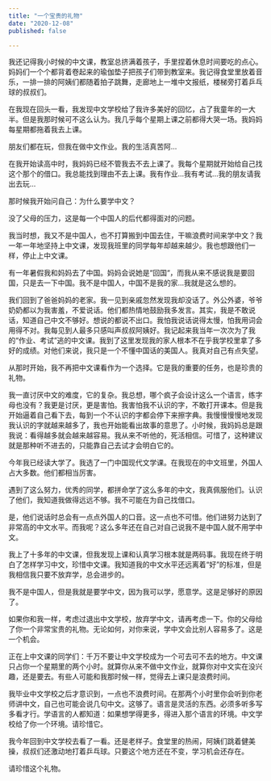 ```yaml
---
title: "一个宝贵的礼物"
date: "2020-12-08"
published: false

---
```


我还记得我小时候的中文课，教室总挤满着孩子，手里捏着休息时间要吃的点心。妈妈们一个个都背着卷起来的瑜伽垫子把孩子们带到教室来。我记得食堂里放着音乐，一排一排的阿姨们都随着拍子跳舞，走廊地上一堆中文报纸，楼梯旁打着乒乓球的叔叔们。

在我现在回头一看，我发现中文学校给了我许多美好的回忆，占了我童年的一大半。但是我那时候可不这么认为。我几乎每个星期上课之前都得大哭一场。我妈妈每星期都拖着我去上课。

朋友们都在玩，但我在做中文作业。我的生活真苦阿...

在我开始读高中时，我妈妈已经不管我去不去上课了。我每个星期就开始给自己找这个那个的借口。我总能找到理由不去上课。我有作业...我有考试...我的朋友请我出去玩...

那时候我开始问自己：为什么要学中文？

没了父母的压力，这是每一个中国人的后代都得面对的问题。

我当时想，我又不是中国人，也不打算搬到中国去住，干嘛浪费时间来学中文？我一年一年地坚持上中文课，发现我班里的同学每年却越来越少。我也想跟他们一样，停止上中文课。

有一年暑假我和妈妈去了中国。妈妈会说她是“回国“，而我从来不感说我是要回国，只是去一下中国。我不是中国人，中国不是我的家...我就是这么想的。

我们回到了爸爸妈妈的老家。我一见到亲戚忽然发现我却没话了。外公外婆，爷爷奶奶都以为我害羞，不爱说话。他们都热情地鼓励我多发言。其实，我是不敢说话，知道自己中文不够好。想说的都说不出口。我怕我说话说得太慢，怕我用词会用得不对。我每见到人最多只感叫声叔叔阿姨好。我记起来我当年一次次为了我的“作业、考试”逃的中文课。我到了这里发现我的家人根本不在乎我学校里拿了多好的成绩。对他们来说，我只是一个不懂中国话的美国人。我真对自己有点失望。

从那时开始，我不再把中文课看作为一个选择。它是我的重要的任务，也是珍贵的礼物。

我一直讨厌中文的难度，它的复杂。我总想，哪个疯子会设计这么一个语言，练字母也没有？我更是讨厌，更是害怕。我害怕我不认识的字，不敢打开课本。但是我开始逼着自己看下去，每到一个不认识的字都会停下来擦字典。我慢慢慢慢地发现我认识的字就越来越多了，我也开始能看出故事的意思了。小时候，我妈妈总是跟我说：看得越多就会越来越容易。我从来不听他的，死活相信。可惜了，这种建议就是那种听不进去的，只能靠自己去试才会明白它的。

今年我已经读大学了。我选了一门中国现代文学课。在我现在的中文班里，外国人占大多数。他们都相当厉害。

遇到了这么努力，优秀的同学，都拼命学了这么多年的中文，我真佩服他们。认识了他们，我知道我做得远远不够。我不可能在为自己找借口。

是，他们说话时总会有一点点外国人的口音。这一点也不可惜。他们进努力达到了非常高的中文水平。而我呢？这么多年还在自己对自己说我不是中国人就不用学中文。

我上了十多年的中文课，但我发现上课和认真学习根本就是两码事。我现在终于明白了怎样学习中文，珍惜中文课。我知道我的中文水平还远离着“好”的标准，但是我相信我只要不放弃学，总会进步的。

我不是中国人，但是我就是要学中文，因为我可以学，愿意学。这是足够好的原因了。

如果你和我一样，考虑过退出中文学校，放弃学中文，请再考虑一下。你的父母给了你一个非常宝贵的礼物。无论如何，对你来说，学中文会比别人容易多了。这是一个机会。

正在上中文课的同学们：千万不要让中文学校成为一个可去可不去的地方。中文课只占你一个星期里的两个小时。就算你从来不做中文作业，就算你对中文实在没兴趣，还是要去。有些人可能和我那时候一样，觉得去上课只是浪费时间。

我毕业中文学校之后才意识到，一点也不浪费时间。在那两个小时里你会听到你老师讲中文，自己也可能会说几句中文。这够了。语言是灵活的东西。必须多听多写多看才行。学语言的人都知道：如果想学得更多，得进入那个语言的环境。中文学校给了你一个环境。请珍惜它。

我今年回到中文学校去看了一看。还是老样子。食堂里的热闹，阿姨们跳着健美操，叔叔们还激动地打着乒乓球。只要这个地方还在不变，学习机会还存在。

请珍惜这个礼物。